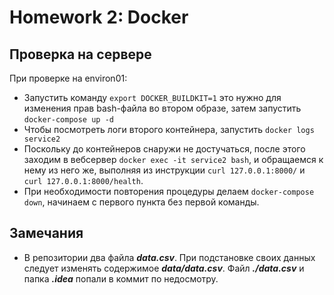 # Homework 2: Docker
## Проверка на сервере

При проверке на environ01:

- Запустить команду ``` export DOCKER_BUILDKIT=1 ``` это нужно для изменения прав bash-файла во втором образе, затем запустить ``` docker-compose up -d ```
- Чтобы посмотреть логи второго контейнера, запустить ``` docker logs service2 ```
- Поскольку до контейнеров снаружи не достучаться, после этого заходим в вебсервер ``` docker exec -it service2 bash ```, и обращаемся к нему из него же, выполняя из инструкции ``` curl 127.0.0.1:8000/ ``` и  ``` curl 127.0.0.1:8000/health ```.
- При необходимости повторения процедуры делаем ``` docker-compose down ```, начинаем с первого пункта без первой команды.

## Замечания

- В репозитории два файла ***data.csv***. При подстановке своих данных следует изменять содержимое ***data/data.csv***. Файл ***./data.csv*** и папка ***.idea*** попали в коммит по недосмотру.